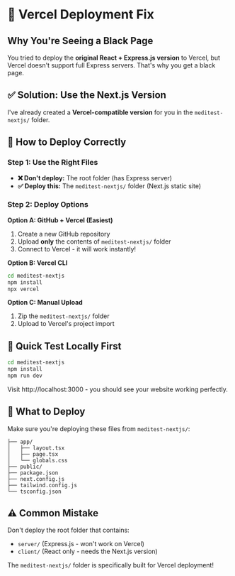# 🚨 Vercel Deployment Fix

## Why You're Seeing a Black Page

You tried to deploy the **original React + Express.js version** to Vercel, but Vercel doesn't support full Express servers. That's why you get a black page.

## ✅ Solution: Use the Next.js Version

I've already created a **Vercel-compatible version** for you in the `meditest-nextjs/` folder.

## 🚀 How to Deploy Correctly

### Step 1: Use the Right Files
- **❌ Don't deploy:** The root folder (has Express server)
- **✅ Deploy this:** The `meditest-nextjs/` folder (Next.js static site)

### Step 2: Deploy Options

**Option A: GitHub + Vercel (Easiest)**
1. Create a new GitHub repository
2. Upload **only** the contents of `meditest-nextjs/` folder
3. Connect to Vercel - it will work instantly!

**Option B: Vercel CLI**
```bash
cd meditest-nextjs
npm install
npx vercel
```

**Option C: Manual Upload**
1. Zip the `meditest-nextjs/` folder
2. Upload to Vercel's project import

## 🔧 Quick Test Locally First

```bash
cd meditest-nextjs
npm install
npm run dev
```

Visit http://localhost:3000 - you should see your website working perfectly.

## 📁 What to Deploy

Make sure you're deploying these files from `meditest-nextjs/`:
```
├── app/
│   ├── layout.tsx
│   ├── page.tsx
│   └── globals.css
├── public/
├── package.json
├── next.config.js
├── tailwind.config.js
└── tsconfig.json
```

## ⚠️ Common Mistake

Don't deploy the root folder that contains:
- `server/` (Express.js - won't work on Vercel)
- `client/` (React only - needs the Next.js version)

The `meditest-nextjs/` folder is specifically built for Vercel deployment!